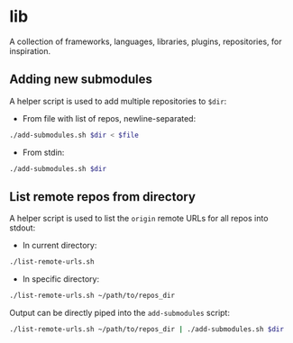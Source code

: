 # lib

A collection of frameworks, languages, libraries, plugins, repositories, for inspiration.

## Adding new submodules

A helper script is used to add multiple repositories to `$dir`:

- From file with list of repos, newline-separated:

```sh
./add-submodules.sh $dir < $file
```

- From stdin:

```sh
./add-submodules.sh $dir
```

## List remote repos from directory

A helper script is used to list the `origin` remote URLs for all repos into stdout:

- In current directory:

```sh
./list-remote-urls.sh
```

- In specific directory:

```sh
./list-remote-urls.sh ~/path/to/repos_dir
```

Output can be directly piped into the `add-submodules` script:

```sh
./list-remote-urls.sh ~/path/to/repos_dir | ./add-submodules.sh $dir
```
